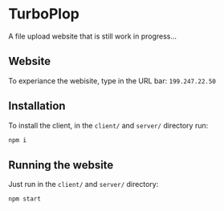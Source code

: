 # TurboPlop
A file upload website that is still work in progress...

## Website
To experiance the webisite, type in the URL bar:
`199.247.22.50`

## Installation
To install the client, in the `client/` and `server/` directory run:
```sh
npm i
```

## Running the website
Just run in the `client/` and `server/` directory:
```sh 
npm start
```

